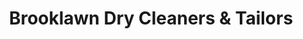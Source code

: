 ---
title: "Brooklawn Dry Cleaners & Tailors"
url: /bridgeport/brooklawn-dry-cleaners-and-tailors/
shop: laundry
---